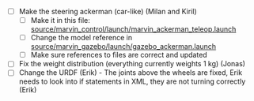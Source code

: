 - [ ] Make the steering ackerman (car-like) (Milan and Kiril)
  - [ ] Make it in this file: [source/marvin_control/launch/marvin_ackerman_teleop.launch](source/marvin_control/launch/marvin_ackerman_teleop.launch)
  - [ ] Change the model reference in [source/marvin_gazebo/launch/gazebo_ackerman.launch](source/marvin_gazebo/launch/gazebo_ackerman.launch)
  - [ ] Make sure references to files are correct and updated
- [ ] Fix the weight distribution (everything currently weights 1 kg) (Jonas)
- [ ] Change the URDF (Erik) - The joints above the wheels are fixed, Erik needs to look into if statements in XML, they are not turning correctly (Erik)
